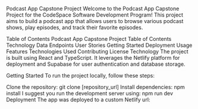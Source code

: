 Podcast App Capstone Project
Welcome to the Podcast App Capstone Project for the CodeSpace Software Development Program! This project aims to build a podcast app that allows users to browse various podcast shows, play episodes, and track their favorite episodes.

Table of Contents
Podcast App Capstone Project
Table of Contents
Technology
Data
Endpoints
User Stories
Getting Started
Deployment
Usage
Features
Technologies Used
Contributing
License
Technology
The project is built using React and TypeScript. It leverages the Netlify platform for deployment and Supabase for user authentication and database storage.

Getting Started
To run the project locally, follow these steps:

Clone the repository: git clone [repository_url]
Install dependencies: npm install
I suggest you run the development server using: npm run dev
Deployment
The app was deployed to a custom Netlify url: 